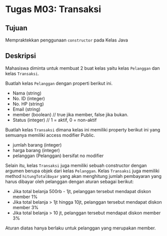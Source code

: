# Tugas M03: Transaksi

## Tujuan
Mempraktekkan penggunaan `constructor` pada Kelas Java

## Deskripsi 

Mahasiswa diminta untuk membuat 2 buat kelas yaitu kelas `Pelanggan` dan kelas `Transaksi`.


Buatlah kelas `Pelanggan` dengan properti berikut ini.

* Nama (string)
* No. ID (integer)
* No. HP (string)
* Email (string)
* member (boolean) // true jika member, false jika bukan.
* Status (integer) // 1 = aktif, 0 = non-aktif

Buatlah kelas `Transaksi` dimana kelas ini memiliki property berikut ini yang semuanya memiliki access modifier Public.
* jumlah barang (integer)
* harga barang (integer)
* pelanggan (Pelanggan) bersifat no modifier

Selain itu, kelas `Transaksi` juga memiliki sebuah constructor dengan argumen berupa objek dari kelas `Pelanggan`. Kelas `Transaksi` juga memiliki method `hitungTotalBayar` yang akan menghitung jumlah pembayaran yang harus dibayar oleh pelanggan dengan aturan sebagai berikut:
* Jika total belanja 500rb - 1jt, pelanggan tersebut mendapat diskon member 1%
* Jika total belanja > 1jt hingga 10jt, pelanggan tersebut mendapat diskon member 3%
* Jika total belanja > 10 jt, pelanggan tersebut mendapat diskon member 3%

Aturan diatas hanya berlaku untuk pelanggan yang merupakan member.
